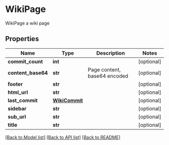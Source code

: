 # WikiPage

WikiPage a wiki page

## Properties
Name | Type | Description | Notes
------------ | ------------- | ------------- | -------------
**commit_count** | **int** |  | [optional] 
**content_base64** | **str** | Page content, base64 encoded | [optional] 
**footer** | **str** |  | [optional] 
**html_url** | **str** |  | [optional] 
**last_commit** | [**WikiCommit**](WikiCommit.md) |  | [optional] 
**sidebar** | **str** |  | [optional] 
**sub_url** | **str** |  | [optional] 
**title** | **str** |  | [optional] 

[[Back to Model list]](../README.md#documentation-for-models) [[Back to API list]](../README.md#documentation-for-api-endpoints) [[Back to README]](../README.md)


